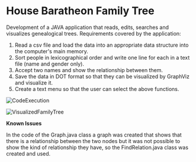 # House Baratheon Family Tree
Development of a JAVA application that reads, edits, searches and visualizes genealogical trees.
Requirements covered by the application:
1. Read a csv file and load the data into an appropriate data structure into the computer's main memory.
2. Sort people in lexicographical order and write one line for each in a text file (name and gender only).
3. Accept two names and show the relationship between them.
4. Save the data in DOT format so that they can be visualized by GraphViz and visualize it.
5. Create a text menu so that the user can select the above functions.

![CodeExecution](https://user-images.githubusercontent.com/91207835/204134295-1b9495fa-2634-474b-a7c5-5a3472a0d581.png)

![VisualizedFamilyTree](https://user-images.githubusercontent.com/91207835/203865387-3aae73aa-de03-4859-b42a-fccad05fcdea.jpg)

**Known Issues**

In the code of the Graph.java class a graph was created that shows that there is a relationship between the two nodes but it was not possible to show the kind of relationship they have, so the FindRelation.java class was created and used.
